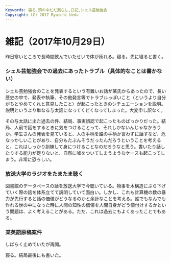 ```yaml
---
Keywords: 寝る,頭の中だだ漏らし,日記,シェル芸勉強会
Copyright: (C) 2017 Ryuichi Ueda
---
```


# 雑記（2017年10月29日）

昨日寒いところで長時間飲んでいたせいで体が痺れる。寝る。先に寝ると書く。

### シェル芸勉強会での過去にあったトラブル（具体的なことは書かない）

シェル芸勉強会のことを発表するという有難いお話が某氏からあったので、長い歴史の中で、発表や執筆、その他発言等でトラブルっぽいこと（というより自分がちとやめてくれと意見したこと）が起こったときのシチュエーションを説明。説明というより単なる与太話になってくどくなってしまった。大変申し訳なく。

その与太話に出た過去の件、結局、事実誤認で起こったものばっかりだった。結局、人前で話をするときに気をつけることって、それしかないんじゃなかろうか。学生さんの発表を見ていると、人の手柄を誰の手柄か言わずに話すなど、危なっかしいことがあり、自分もたぶんそうだったんだろうということを考えると、これはしっかり訓練して身につけることなのだろうなと思う。書いたり話したりする能力が足りないと、自然に嘘をついてしまうようなケースも起こってしまう。非常に恐ろしい。

### 放送大学のラジオをたまたま聴く

図書館のデータベースの話を放送大学で今聴いている。物事を木構造にぶら下げていく際の話を体系立てて説明していて面白い。しかし、これも計算機の数の暴力が先行すると話の価値がどうなるのかと余計なことを考える。誰でもなんでも作れる世の中になった時に人間の知性の価値を人間自身がどう値付けするかという問題は、よく考えることがある。ただ、これは過去にもよくあったことでもある。

### 某英語原稿案件

しばらく止めていたが再開。


寝る。結局最後にも書いた。
